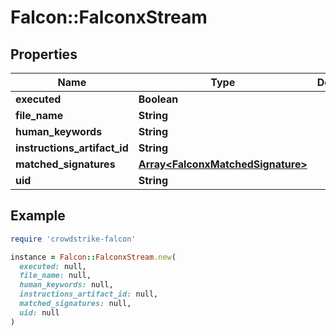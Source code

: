 # Falcon::FalconxStream

## Properties

| Name | Type | Description | Notes |
| ---- | ---- | ----------- | ----- |
| **executed** | **Boolean** |  | [optional] |
| **file_name** | **String** |  | [optional] |
| **human_keywords** | **String** |  | [optional] |
| **instructions_artifact_id** | **String** |  | [optional] |
| **matched_signatures** | [**Array&lt;FalconxMatchedSignature&gt;**](FalconxMatchedSignature.md) |  | [optional] |
| **uid** | **String** |  | [optional] |

## Example

```ruby
require 'crowdstrike-falcon'

instance = Falcon::FalconxStream.new(
  executed: null,
  file_name: null,
  human_keywords: null,
  instructions_artifact_id: null,
  matched_signatures: null,
  uid: null
)
```

